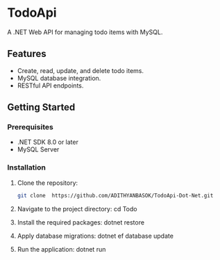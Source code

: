 # TodoApi

A .NET Web API for managing todo items with MySQL.

## Features
- Create, read, update, and delete todo items.
- MySQL database integration.
- RESTful API endpoints.

## Getting Started

### Prerequisites
- .NET SDK 8.0 or later
- MySQL Server

### Installation
1. Clone the repository:
   ```bash
   git clone  https://github.com/ADITHYANBASOK/TodoApi-Dot-Net.git

2. Navigate to the project directory:
   cd Todo

3. Install the required packages:
   dotnet restore

4. Apply database migrations:
   dotnet ef database update

5. Run the application:
   dotnet run
